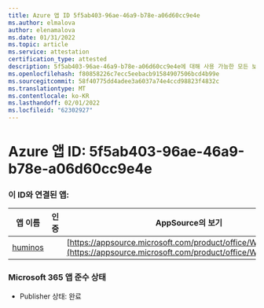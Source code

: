 ```yaml
---
title: Azure 앱 ID 5f5ab403-96ae-46a9-b78e-a06d60cc9e4e
ms.author: elmalova
author: elenamalova
ms.date: 01/31/2022
ms.topic: article
ms.service: attestation
certification_type: attested
description: 5f5ab403-96ae-46a9-b78e-a06d60cc9e4e에 대해 사용 가능한 모든 보안 및 규정 준수 정보입니다.
ms.openlocfilehash: f80858226c7ecc5eebacb91584907506bcd4b99e
ms.sourcegitcommit: 58f40775dd4adee3a6037a74e4ccd98823f4832c
ms.translationtype: MT
ms.contentlocale: ko-KR
ms.lasthandoff: 02/01/2022
ms.locfileid: "62302927"
---
```

# <a name="azure-app-id-5f5ab403-96ae-46a9-b78e-a06d60cc9e4e"></a>Azure 앱 ID: 5f5ab403-96ae-46a9-b78e-a06d60cc9e4e


### <a name="apps-associated-with-this-id"></a>이 ID와 연결된 앱:
| **앱 이름** | **인증** | **AppSource의 보기** |
|--------------|---------------|-----------------------|
| [huminos](https://docs.microsoft.com/microsoft-365-app-certification/forward/WA200003308) |  | [https://appsource.microsoft.com/product/office/WA200003308](https://appsource.microsoft.com/product/office/WA200003308) |

### <a name="microsoft-365-app-compliance-status"></a>Microsoft 365 앱 준수 상태
- Publisher 상태: 완료
